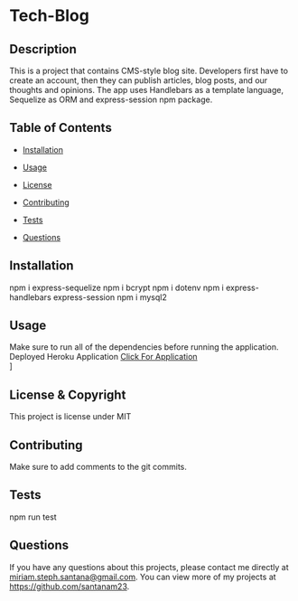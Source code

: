 # Tech-Blog
  
  ## Description 
  This is a project that contains CMS-style blog site. Developers first have to create an account, then they can publish articles, blog posts, and our thoughts and opinions. The app uses Handlebars as a template language, Sequelize as ORM and express-session npm package.
  ## Table of Contents
  * [Installation](#installation)

  * [Usage](#usage)

  * [License](#license)

  * [Contributing](#contributing)

  * [Tests](#tests)
  
  * [Questions](#questions)
  
  ## Installation 
  npm i express-sequelize 
  npm i bcrypt 
  npm i dotenv 
  npm i express-handlebars express-session 
  npm i mysql2


  ## Usage 
  Make sure to run all of the dependencies before running the application. 
  Deployed Heroku Application [Click For Application](https://miriams-blog-app.herokuapp.com/ "Live")      
]

  ## License & Copyright
  This project is license under MIT

  ## Contributing 
  Make sure to add comments to the git commits.

  ## Tests
  npm run test
  
  ## Questions
  If you have any questions about this projects, please contact me directly at miriam.steph.santana@gmail.com. You can view more of my projects at https://github.com/santanam23.
  